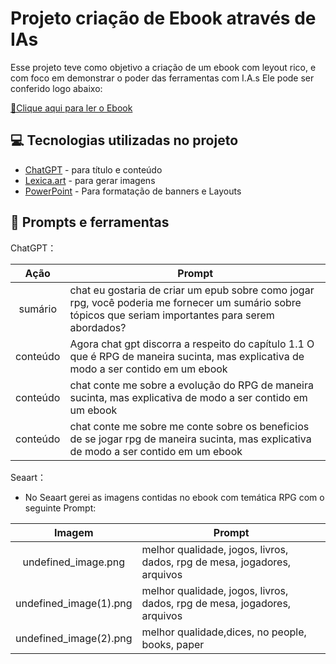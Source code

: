 # Projeto criação de Ebook através de IAs

Esse projeto teve como objetivo a criação de um ebook com leyout rico, e com foco em demonstrar o poder das ferramentas com I.A.s
Ele pode ser conferido logo abaixo: 


<a href="https://github.com/Igor-Wolf/EbookChatGPT/blob/main/output/Ebook%20Dio.pdf" title="View PDF now"> 📕Clique aqui para ler o Ebook</a>


## 💻 Tecnologias utilizadas no projeto

- [ChatGPT](https://chat.openai.com/) - para título e conteúdo
- [Lexica.art](https://www.seaart.ai/) - para gerar imagens
- [PowerPoint](https://www.microsoft.com/en/microsoft-365/powerpoint) - Para formatação de banners e Layouts



## 📄 Prompts e ferramentas


ChatGPT：


|  Ação    | Prompt
|  :----:  | ------------------------------------------------------------------------------------------------------------
|  sumário | chat eu gostaria de criar um epub sobre como jogar rpg, você poderia me fornecer um sumário sobre tópicos que seriam importantes para serem abordados?
| conteúdo | Agora chat gpt discorra a respeito do capítulo 1.1 O que é RPG de maneira sucinta, mas explicativa de modo a ser contido em um ebook
| conteúdo | chat conte me sobre a evolução do RPG de maneira  sucinta, mas explicativa de modo a ser contido em um ebook
| conteúdo | chat conte me sobre me conte sobre os beneficios de se jogar rpg de maneira  sucinta, mas explicativa de modo a ser contido em um ebook


Seaart：

- No Seaart gerei as imagens contidas no ebook com temática RPG com o seguinte Prompt:

|  Imagem                 | Prompt
|  :--------------------: | ------------------------------------------------------------------------------------------------------------
|  undefined_image.png    | melhor qualidade, jogos, livros, dados, rpg de mesa, jogadores, arquivos
| undefined_image(1).png  | melhor qualidade, jogos, livros, dados, rpg de mesa, jogadores, arquivos
| undefined_image(2).png  | melhor qualidade,dices, no people, books, paper

